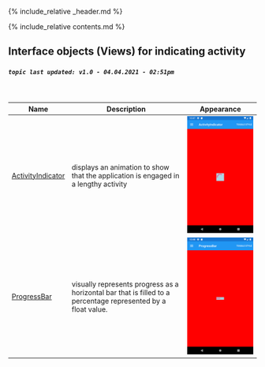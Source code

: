 {% include_relative _header.md %}

{% include_relative contents.md %}

Interface objects (Views) for indicating activity
------
##### `topic last updated: v1.0 - 04.04.2021 - 02:51pm`
<br /> 

| Name                                                         | Description                                                                                                   | Appearance                                                              |
|--------------------------------------------------------------|---------------------------------------------------------------------------------------------------------------|-------------------------------------------------------------------------|
| [ActivityIndicator](view-if-ind-activityindicator.html#activityindicator) | displays an animation to show that the application is engaged in a lengthy activity                           | <img src="./images/view/ActivityIndicator-adr-styled.png" width="300"> |
| [ProgressBar](view-if-ind-progressbar.html#progressbar)             | visually represents progress as a horizontal bar that is filled to a percentage represented by a float value. | <img src="./images/view/ProgressBar-adr-styled.png" width="300">       |
